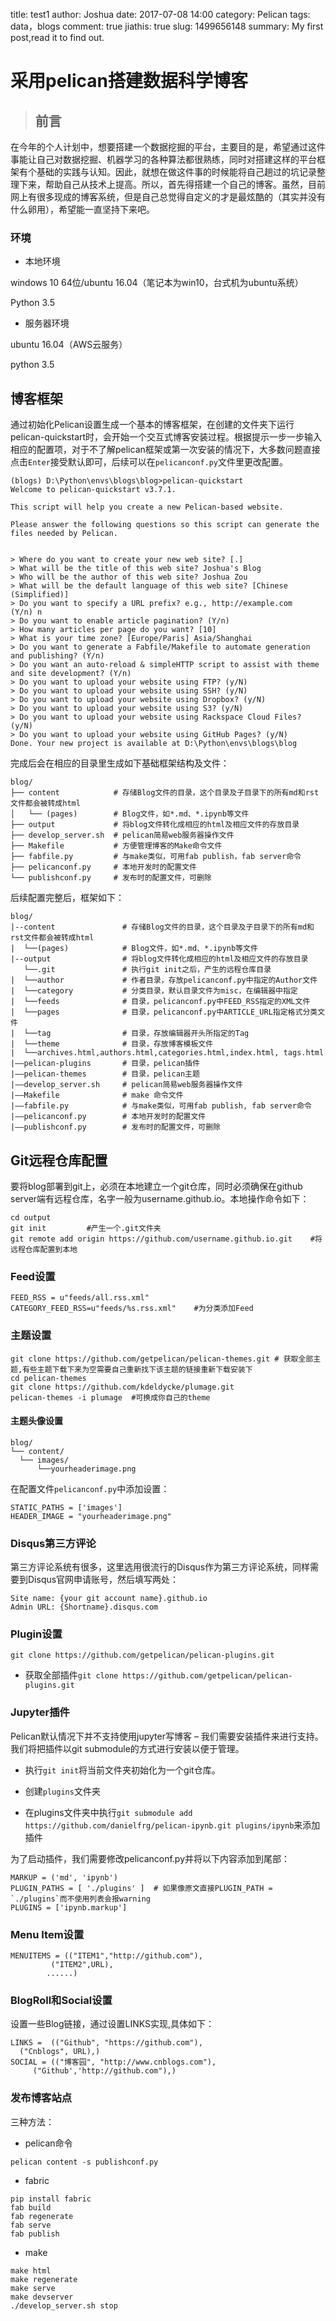 title: test1
author: Joshua
date: 2017-07-08 14:00
category: Pelican
tags: data，blogs
comment: true
jiathis: true
slug: 1499656148
summary: My first post,read it to find out.



# 采用pelican搭建数据科学博客 


>## 前言
在今年的个人计划中，想要搭建一个数据挖掘的平台，主要目的是，希望通过这件事能让自己对数据挖掘、机器学习的各种算法都很熟练，同时对搭建这样的平台框架有个基础的实践与认知。因此，就想在做这件事的时候能将自己趟过的坑记录整理下来，帮助自己从技术上提高。所以，首先得搭建一个自己的博客。虽然，目前网上有很多现成的博客系统，但是自己总觉得自定义的才是最炫酷的（其实并没有什么卵用），希望能一直坚持下来吧。


### 环境

* 本地环境

windows 10 64位/ubuntu 16.04（笔记本为win10，台式机为ubuntu系统）

Python 3.5

*  服务器环境

ubuntu 16.04（AWS云服务）

python 3.5

## 博客框架
通过初始化Pelican设置生成一个基本的博客框架，在创建的文件夹下运行pelican-quickstart时，会开始一个交互式博客安装过程。根据提示一步一步输入相应的配置项，对于不了解pelican框架或第一次安装的情况下，大多数问题直接点击`Enter`接受默认即可，后续可以在`pelicanconf.py`文件里更改配置。

    (blogs) D:\Python\envs\blogs\blog>pelican-quickstart
	Welcome to pelican-quickstart v3.7.1.

	This script will help you create a new Pelican-based website.

	Please answer the following questions so this script can generate the files needed by Pelican.


	> Where do you want to create your new web site? [.]
	> What will be the title of this web site? Joshua's Blog
	> Who will be the author of this web site? Joshua Zou
	> What will be the default language of this web site? [Chinese (Simplified)]
	> Do you want to specify a URL prefix? e.g., http://example.com   (Y/n) n
	> Do you want to enable article pagination? (Y/n)
	> How many articles per page do you want? [10]
	> What is your time zone? [Europe/Paris] Asia/Shanghai
	> Do you want to generate a Fabfile/Makefile to automate generation and publishing? (Y/n) 
	> Do you want an auto-reload & simpleHTTP script to assist with theme and site development? (Y/n)
	> Do you want to upload your website using FTP? (y/N)
	> Do you want to upload your website using SSH? (y/N)
	> Do you want to upload your website using Dropbox? (y/N)
	> Do you want to upload your website using S3? (y/N)
	> Do you want to upload your website using Rackspace Cloud Files? (y/N)
	> Do you want to upload your website using GitHub Pages? (y/N)
	Done. Your new project is available at D:\Python\envs\blogs\blog

完成后会在相应的目录里生成如下基础框架结构及文件：


	blog/
	├── content            # 存储Blog文件的目录，这个目录及子目录下的所有md和rst文件都会被转成html
	│   └── (pages)        # Blog文件，如*.md、*.ipynb等文件
	├── output             # 将blog文件转化成相应的html及相应文件的存放目录
	├── develop_server.sh  # pelican简易web服务器操作文件
	├── Makefile           # 方便管理博客的Make命令文件
	├── fabfile.py         # 与make类似，可用fab publish，fab server命令
	├── pelicanconf.py     # 本地开发时的配置文件
	└── publishconf.py     # 发布时的配置文件，可删除


后续配置完整后，框架如下：

	blog/
	|--content 				 # 存储Blog文件的目录，这个目录及子目录下的所有md和rst文件都会被转成html
	|  └──(pages) 	 	 	 # Blog文件，如*.md、*.ipynb等文件
	|--output 				 # 将blog文件转化成相应的html及相应文件的存放目录
	   └──.git 				 # 执行git init之后，产生的远程仓库目录
	|  └──author 			 # 作者目录，存放pelicanconf.py中指定的Author文件
	|  └──category 		     # 分类目录，默认目录文件为misc，在编辑器中指定
	|  └──feeds 			 # 目录，pelicanconf.py中FEED_RSS指定的XML文件
	|  └──pages 			 # 目录，pelicanconf.py中ARTICLE_URL指定格式分类文件
	|  └──tag 				 # 目录，存放编辑器开头所指定的Tag
	|  └──theme 			 # 目录，存放博客模板文件
	|  └──archives.html,authors.html,categories.html,index.html, tags.html
	|——pelican-plugins 		 # 目录，pelican插件
	|——pelican-themes 		 # 目录，pelican主题
	|——develop_server.sh 	 # pelican简易web服务器操作文件
	|——Makefile              # make 命令文件
	|——fabfile.py 			 # 与make类似，可用fab publish, fab server命令
	|——pelicanconf.py        # 本地开发时的配置文件
	|——publishconf.py        # 发布时的配置文件，可删除



## Git远程仓库配置

要将blog部署到git上，必须在本地建立一个git仓库，同时必须确保在github server端有远程仓库，名字一般为username.github.io。本地操作命令如下：

	cd output
	git init         #产生一个.git文件夹
	git remote add origin https://github.com/username.github.io.git    #将远程仓库配置到本地


### Feed设置
    FEED_RSS = u"feeds/all.rss.xml" 
    CATEGORY_FEED_RSS=u"feeds/%s.rss.xml"    #为分类添加Feed







### 主题设置

    git clone https://github.com/getpelican/pelican-themes.git # 获取全部主题,有些主题下载下来为空需要自己重新找下该主题的链接重新下载安装下
    cd pelican-themes
	git clone https://github.com/kdeldycke/plumage.git
	pelican-themes -i plumage  #可换成你自己的theme

#### 主题头像设置

	blog/
  	└── content/
      └── images/
          └──yourheaderimage.png
在配置文件`pelicanconf.py`中添加设置：

	STATIC_PATHS = ['images']
	HEADER_IMAGE = "yourheaderimage.png"

### Disqus第三方评论

第三方评论系统有很多，这里选用很流行的Disqus作为第三方评论系统，同样需要到Disqus官网申请账号，然后填写两处：

    Site name: {your git account name}.github.io
    Admin URL: {Shortname}.disqus.com

### Plugin设置

    git clone https://github.com/getpelican/pelican-plugins.git
- 获取全部插件`git clone https://github.com/getpelican/pelican-plugins.git`

### Jupyter插件

Pelican默认情况下并不支持使用jupyter写博客 – 我们需要安装插件来进行支持。我们将把插件以git submodule的方式进行安装以便于管理。

- 执行`git init`将当前文件夹初始化为一个git仓库。

- 创建`plugins`文件夹
- 在plugins文件夹中执行`git submodule add https://github.com/danielfrg/pelican-ipynb.git plugins/ipynb`来添加插件

为了启动插件，我们需要修改pelicanconf.py并将以下内容添加到尾部：


    MARKUP = ('md', 'ipynb')
    PLUGIN_PATHS = [ './plugins' ]  # 如果像原文直接PLUGIN_PATH = `./plugins`而不使用列表会报warning
    PLUGINS = ['ipynb.markup']




### Menu Item设置
    MENUITEMS = (("ITEM1","http://github.com"),
             ("ITEM2",URL),
            ......)

### BlogRoll和Social设置
设置一些Blog链接，通过设置LINKS实现,具体如下：

    LINKS =  (("Github", "https://github.com"),
      ("Cnblogs", URL),)
	SOCIAL = (("博客园", "http://www.cnblogs.com"),
         ("Github','http://github.com"),)


### 发布博客站点
三种方法：

- pelican命令

>

	pelican content -s publishconf.py

- fabric

>
	
    pip install fabric
    fab build
    fab regenerate
    fab serve
    fab publish


- make

>

	make html
	make regenerate
	make serve
	make devserver
	./develop_server.sh stop

